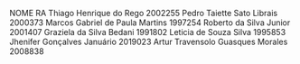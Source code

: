NOME                                RA
Thiago Henrique do Rego             2002255
Pedro Taiette Sato Librais          2000373
Marcos Gabriel de Paula Martins     1997254
Roberto da Silva Junior             2001407
Graziela da Silva Bedani            1991802
Leticia de Souza Silva              1995853
Jhenifer Gonçalves Januário         2019023
Artur Travensolo Guasques Morales   2008838
